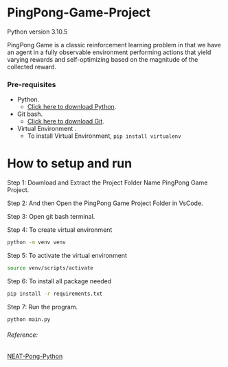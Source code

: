 # PingPong-Game-Project
Python version 3.10.5

PingPong Game is a classic reinforcement learning problem in that we have an agent in a fully observable environment performing actions that yield varying rewards and self-optimizing based on the magnitude of the collected reward.

### Pre-requisites
  * Python.
    - [Click here to download Python](https://www.python.org/downloads).
  * Git bash.
    - [Click here to download Git](https://git-scm.com/downloads).
  * Virtual Environment .
    - To install Virtual Environment, `pip install virtualenv`
  
# How to setup and run  
  Step 1: Download and Extract the Project Folder Name PingPong Game Project.

  Step 2: And then Open the PingPong Game Project Folder in VsCode.

  Step 3: Open git bash terminal.

  Step 4: To create virtual environment
  ```bash 
 python -m venv venv
  ```
  
  Step 5: To activate the virtual environment
  ```bash 
source venv/scripts/activate
  ```
  
  Step 6: To install all package needed
  ```bash 
pip install -r requirements.txt
  ```
  
  Step 7: Run the program.
  ```bash 
python main.py
  ```

###### Reference:
 [NEAT-Pong-Python](https://github.com/techwithtim/NEAT-Pong-Python)
